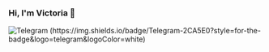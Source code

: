 ### Hi, I'm Victoria 👋


![Telegram (https://img.shields.io/badge/Telegram-2CA5E0?style=for-the-badge&logo=telegram&logoColor=white)](https://t.me/mobile_testing)

